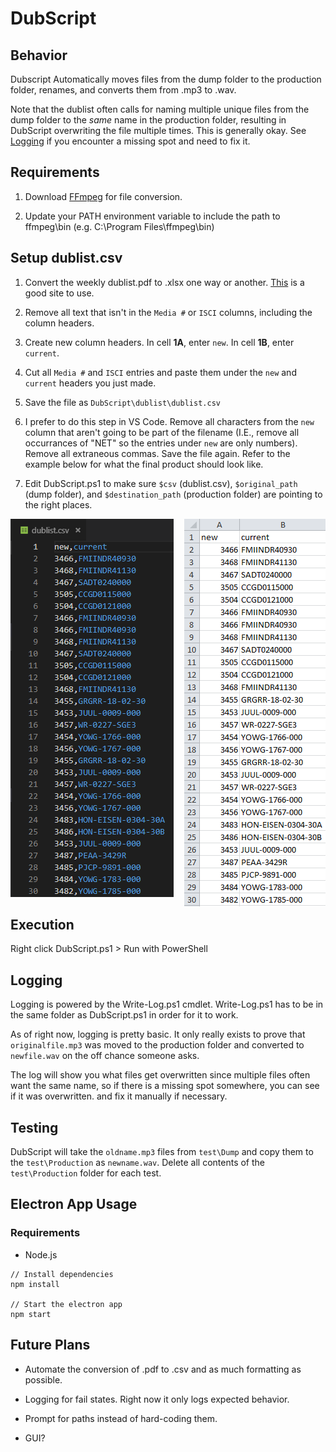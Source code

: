 # DubScript
 ## Behavior 
 
 Dubscript Automatically moves files from the dump folder to the production folder, renames, and converts them from .mp3 to .wav.

Note that the dublist often calls for naming multiple unique files from the dump folder to the *same* name in the production folder, resulting in DubScript overwriting the file multiple times. This is generally okay. See [Logging](#logging) if you encounter a missing spot and need to fix it.

## Requirements

1. Download [FFmpeg](https://ffmpeg.zeranoe.com/builds/) for file conversion.

2. Update your PATH environment variable to include the path to ffmpeg\bin (e.g. C:\Program Files\ffmpeg\bin)

## Setup dublist.csv

1. Convert the weekly dublist.pdf to .xlsx one way or another. [This](https://www.pdftoexcel.com) is a good site to use.

2. Remove all text that isn't in the `Media #` or `ISCI` columns, including the column headers.

3. Create new column headers. In cell **1A**, enter `new`. In cell **1B**, enter `current`.

4. Cut all `Media #` and `ISCI` entries and paste them under the `new` and `current` headers you just made.

5. Save the file as `DubScript\dublist\dublist.csv`

6. I prefer to do this step in VS Code. Remove all characters from the `new` column that aren't going to be part of the filename (I.E., remove all occurrances of "NET" so the entries under `new` are only numbers). Remove all extraneous commas. Save the file again. Refer to the example below for what the final product should look like.

7. Edit DubScript.ps1 to make sure `$csv` (dublist.csv), `$original_path` (dump folder), and `$destination_path` (production folder) are pointing to the right places.

![](test/vscode_example.png)
<img style="float: right;" src="test\excel_example.png">

## Execution

Right click DubScript.ps1 > Run with PowerShell

## Logging

Logging is powered by the Write-Log.ps1 cmdlet. Write-Log.ps1 has to be in the same folder as DubScript.ps1 in order for it to work.

As of right now, logging is pretty basic. It only really exists to prove that `originalfile.mp3` was moved to the production folder and converted to `newfile.wav` on the off chance someone asks. 

The log will show you what files get overwritten since multiple files often want the same name, so if there is a missing spot somewhere, you can see if it was overwritten. and fix it manually if necessary.

## Testing

DubScript will take the `oldname.mp3` files from `test\Dump` and copy them to the `test\Production` as `newname.wav`. Delete all contents of the `test\Production` folder for each test.

## Electron App Usage

### Requirements
* Node.js
```
// Install dependencies
npm install

// Start the electron app
npm start
```

## Future Plans

* Automate the conversion of .pdf to .csv and as much formatting as possible.

* Logging for fail states. Right now it only logs expected behavior.

* Prompt for paths instead of hard-coding them.

* GUI?